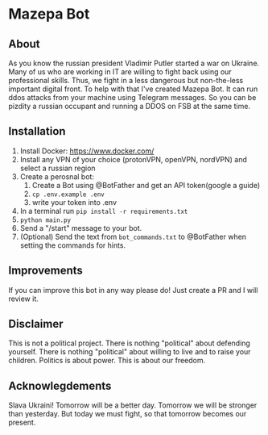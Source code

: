 # Mazepa Bot

## About
 
As you know the russian president Vladimir Putler started a war on Ukraine. Many of us who are working in IT are 
willing to fight back using our professional skills. Thus, we fight in a less dangerous but non-the-less important digital front.
To help with that I've created Mazepa Bot. It can run ddos attacks from your machine using Telegram messages. So you can be
pizdity a russian occupant and running a DDOS on FSB at the same time.


## Installation
1. Install Docker: https://www.docker.com/
2. Install any VPN of your choice (protonVPN, openVPN, nordVPN) and select a russian region
3. Create a perosnal bot:
   1. Create a Bot using @BotFather and get an API token(google a guide)
   2. `cp .env.example .env`
   3. write your token into .env
4. In a terminal run `pip install -r requirements.txt`
5. `python main.py`
6. Send a "/start" message to your bot.
7. (Optional) Send the text from `bot_commands.txt` to @BotFather when setting the commands for hints.


## Improvements
If you can improve this bot in any way please do! Just create a PR and I will review it.

## Disclaimer
This is not a political project. There is nothing "political" about defending yourself. There is nothing "political" about 
willing to live and to raise your children. Politics is about power. This is about our freedom.

## Acknowlegdements
Slava Ukraini! Tomorrow will be a better day. Tomorrow we will be stronger than yesterday. But today we must fight, so that tomorrow becomes our present.